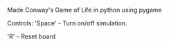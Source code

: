 Made Conway's Game of Life in python using pygame

Controls:
'Space' - Turn on/off simulation.

'R' - Reset board
